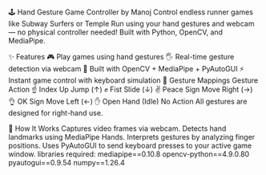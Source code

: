 🕹️ Hand Gesture Game Controller by Manoj
Control endless runner games like Subway Surfers or Temple Run using your hand gestures and webcam — no physical controller needed! Built with Python, OpenCV, and MediaPipe.

✨ Features
🎮 Play games using hand gestures
🖐️ Real-time gesture detection via webcam
🤖 Built with OpenCV + MediaPipe + PyAutoGUI
⚡ Instant game control with keyboard simulation
🧠 Gesture Mappings
Gesture	Action
☝️ Index Up	Jump (↑)
✊ Fist	Slide (↓)
✌️ Peace Sign	Move Right (→)
👌 OK Sign	Move Left (←)
✋ Open Hand (Idle)	No Action
All gestures are designed for right-hand use.

🚀 How It Works
Captures video frames via webcam.
Detects hand landmarks using MediaPipe Hands.
Interprets gestures by analyzing finger positions.
Uses PyAutoGUI to send keyboard presses to your active game window.
libraries required:
mediapipe==0.10.8
opencv-python==4.9.0.80
pyautogui==0.9.54
numpy==1.26.4
